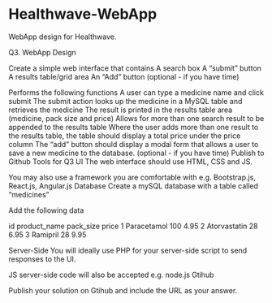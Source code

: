 # Healthwave-WebApp
WebApp design for Healthwave.

Q3. WebApp Design


Create a simple web interface that 
contains 
A search box
A “submit” button
A results table/grid area
An “Add” button (optional - if you have time)

Performs the following functions
A user can type a medicine name and click submit
The submit action looks up the medicine in a MySQL table and retrieves the medicine
The result is printed in the results table area (medicine, pack size and price)
Allows for more than one search result to be appended to the results table
Where the user adds more than one result to the results table, the table should display a total price under the price column
The “add” button should display a modal form that allows a user to save a new medicine to the database. (optional - if you have time)
Publish to Github 
Tools for Q3
UI
The web interface should use HTML, CSS and JS.

You may also use a framework you are comfortable with e.g. Bootstrap.js, React.js, Angular.js
Database
Create a mySQL database with a table called “medicines”

Add the following data
 
id
product_name
pack_size
price
1
Paracetamol
100
4.95
2
Atorvastatin
28
6.95
3
Ramipril
28
9.95

Server-Side
You will ideally use PHP for your server-side script to send responses to the UI.

JS server-side code will also be accepted e.g. node.js
Gtihub

Publish your solution on Gtihub and include the URL as your answer.
